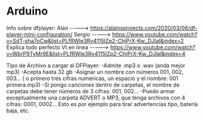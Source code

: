 # Arduino

Info sobre dfplayer:
Alan -----> https://alainsprojects.com/2020/03/06/df-player-mini-configuration/
Sergio -----> https://www.youtube.com/watch?v=SdT-sha7oCw&list=PLfRWIe3Rv4115lZp2-ChjPrX-Kw_DJlaI&index=2 Explica todo perfecto 
Vt en linea -----> https://www.youtube.com/watch?v=WbrP9TyMr9E&list=PLfRWIe3Rv4115lZp2-ChjPrX-Kw_DJlaI&index=4

Tipo de Archivo a cargar al DFPlayer:
-Admite .mp3 o .wav (anda mejor mp3)
-Acepta hasta 32 gb
-Asignar un nombre con números 001, 002, 003... ( o primero tres cifras numericas, un espacio y el nombre: 001 primera.mp3)
-Si pongo canciones dentro de carpetas, el nombre de carpetas debe tener números de 3 cifras: 001, 002...
-Puedo armar exceptualmente una carpeta ADVERT o MP3, que tenga archivos con 4 cifras: 0001, 0002... Esto es por ejemplo
 para tirar advertencias tipo, batería baja, etc.
